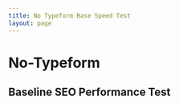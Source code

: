 ```yaml
---
title: No Typeform Base Speed Test
layout: page
---
```


<h1>No-Typeform</h1>
<h2>Baseline SEO Performance Test</h2>
